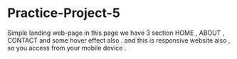 # Practice-Project-5
Simple landing web-page 
in this page we have 3 section HOME , ABOUT , CONTACT and some hover effect also .
and this is responsive website also , so you access from your mobile device .

